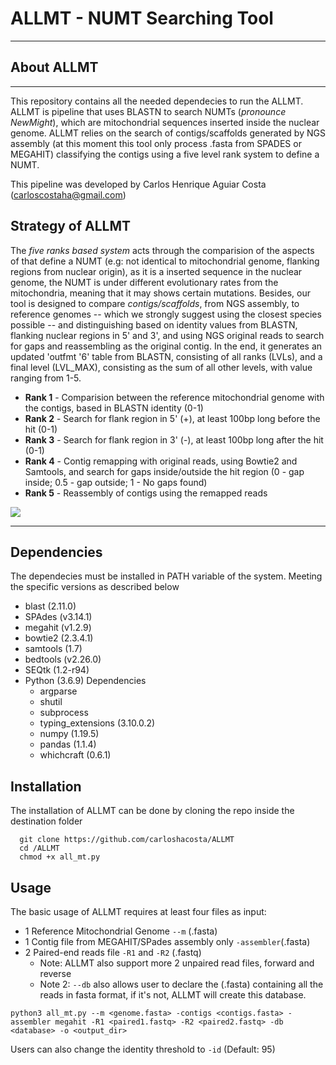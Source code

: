 # ALLMT - NUMT Searching Tool
___

## About ALLMT
___

This repository contains all the needed dependecies to run the ALLMT. ALLMT is pipeline that uses BLASTN to search NUMTs (_pronounce NewMight_), which are mitochondrial sequences inserted inside the nuclear genome. ALLMT relies on the search of contigs/scaffolds generated by NGS assembly (at this moment this tool only process .fasta from SPADES or MEGAHIT) classifying the contigs using a five level rank system to define a NUMT.

This pipeline was developed by Carlos Henrique Aguiar Costa (carloscostaha@gmail.com)

## Strategy of ALLMT

The _five ranks based system_ acts through the comparision of the aspects of that define a NUMT (e.g: not identical to mitochondrial genome, flanking regions from nuclear origin), as it is a inserted sequence in the nuclear genome, the NUMT is under different evolutionary rates from the mitochondria, meaning that it may shows certain mutations. Besides, our tool is designed to compare *contigs/scaffolds*, from NGS assembly, to reference genomes -- which we strongly suggest using the closest species possible -- and distinguishing based on identity values from BLASTN, flanking nuclear regions in 5' and 3', and using NGS original reads to search for gaps and reassembling as the original contig. In the end, it generates an updated 'outfmt '6' table from BLASTN, consisting of all ranks (LVLs), and a final level (LVL_MAX), consisting as the sum of all other levels, with value ranging from 1-5.

* **Rank 1** - Comparision between the reference mitochondrial genome with the contigs, based in BLASTN identity (0-1) 
* **Rank 2** - Search for flank region in 5' (+), at least 100bp long before the hit (0-1)
* **Rank 3** - Search for flank region in 3' (-), at least 100bp long after the hit (0-1)
* **Rank 4** - Contig remapping with original reads, using Bowtie2 and Samtools, and search for gaps inside/outside the hit region (0 - gap inside; 0.5 - gap outside; 1 - No gaps found)
* **Rank 5** - Reassembly of contigs using the remapped reads

![](NUMT_scheme.png)
___

## Dependencies 

The dependecies must be installed in PATH variable of the system. Meeting the specific versions as described below

* blast (2.11.0)
* SPAdes (v3.14.1)
* megahit (v1.2.9)
* bowtie2 (2.3.4.1)
* samtools (1.7)
* bedtools (v2.26.0)
* SEQtk (1.2-r94)
* Python (3.6.9) Dependencies
  * argparse
  * shutil
  * subprocess
  * typing_extensions (3.10.0.2)
  * numpy (1.19.5)
  * pandas (1.1.4)
  * whichcraft (0.6.1)

## Installation

The installation of ALLMT can be done by cloning the repo inside the destination folder

```
  git clone https://github.com/carloshacosta/ALLMT
  cd /ALLMT
  chmod +x all_mt.py
```

## Usage

The basic usage of ALLMT requires at least four files as input:
* 1 Reference Mitochondrial Genome `--m` (.fasta)
* 1 Contig file from MEGAHIT/SPades assembly only `-assembler`(.fasta)
* 2 Paired-end reads file `-R1` and `-R2` (.fastq)
  * Note: ALLMT also support more 2 unpaired read files, forward and reverse
  * Note 2: `--db` also allows user to declare the (.fasta) containing all the reads in fasta format, if it's not, ALLMT will create this database. 

```  
python3 all_mt.py --m <genome.fasta> -contigs <contigs.fasta> -assembler megahit -R1 <paired1.fastq> -R2 <paired2.fastq> -db <database> -o <output_dir>
```
Users can also change the identity threshold to `-id` (Default: 95)
